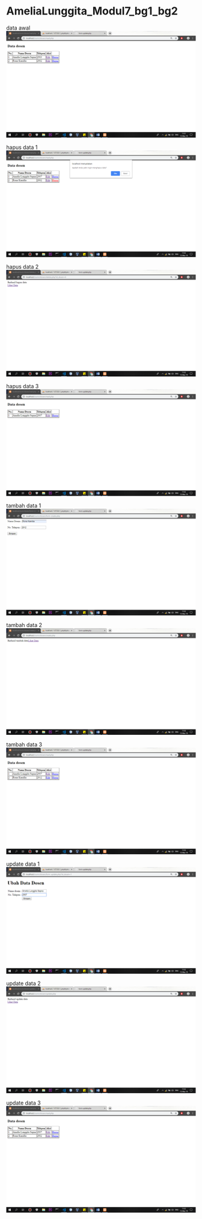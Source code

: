 # AmeliaLunggita_Modul7_bg1_bg2

data awal
![alt text](https://github.com/Lunggita29/AmeliaLunggita_Modul7_bg1_bg2/blob/master/data_awal.png)

hapus data 1
![alt text](https://github.com/Lunggita29/AmeliaLunggita_Modul7_bg1_bg2/blob/master/hapus_data1.png)

hapus data 2
![alt text](https://github.com/Lunggita29/AmeliaLunggita_Modul7_bg1_bg2/blob/master/hapus_data2.png)

hapus data 3
![alt text](https://github.com/Lunggita29/AmeliaLunggita_Modul7_bg1_bg2/blob/master/hapus_data3.png)

tambah data 1
![alt text](https://github.com/Lunggita29/AmeliaLunggita_Modul7_bg1_bg2/blob/master/tambah_data1.png)

tambah data 2
![alt text](https://github.com/Lunggita29/AmeliaLunggita_Modul7_bg1_bg2/blob/master/tambah_data2.png)

tambah data 3
![alt text](https://github.com/Lunggita29/AmeliaLunggita_Modul7_bg1_bg2/blob/master/tambah_data3.png)

update data 1
![alt text](https://github.com/Lunggita29/AmeliaLunggita_Modul7_bg1_bg2/blob/master/update_data1.png)

update data 2
![alt text](https://github.com/Lunggita29/AmeliaLunggita_Modul7_bg1_bg2/blob/master/update_data2.png)

update data 3
![alt text](https://github.com/Lunggita29/AmeliaLunggita_Modul7_bg1_bg2/blob/master/update_data3.png)
